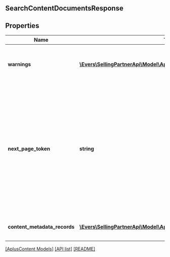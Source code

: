 ## SearchContentDocumentsResponse

## Properties

Name | Type | Description | Notes
------------ | ------------- | ------------- | -------------
**warnings** | [**\Evers\SellingPartnerApi\Model\AplusContent\Error[]**](Error.md) | A set of messages to the user, such as warnings or comments. | [optional]
**next_page_token** | **string** | A page token that is returned when the results of the call exceed the page size. To get another page of results, call the operation again, passing in this value with the pageToken parameter. | [optional]
**content_metadata_records** | [**\Evers\SellingPartnerApi\Model\AplusContent\ContentMetadataRecord[]**](ContentMetadataRecord.md) | A list of A+ Content metadata records. |

[[AplusContent Models]](../) [[API list]](../../Api) [[README]](../../../README.md)
